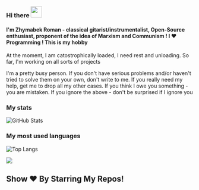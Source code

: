 ### Hi there <a target="_blank"><img src="https://media.giphy.com/media/hvRJCLFzcasrR4ia7z/giphy.gif" width="30px" style="max-width:100%;"></a> 
#### I'm Zhymabek Roman - classical gitarist/instrumentalist, Open-Source enthusiast, proponent of the idea of Marxism and Communism ! I ❤️ Programming ! This is my hobby

At the moment, I am catostrophically loaded, I need rest and unloading. So far, I'm working on all sorts of projects

I'm a pretty busy person. If you don't have serious problems and/or haven't tried to solve them on your own, don't write to me. If you really need my help, get me to drop all my other cases. If you think I owe you something - you are mistaken. If you ignore the above - don't be surprised if I ignore you

### My stats
![GitHub Stats](https://github-readme-stats.vercel.app/api?username=ZhymabekRoman&show_icons=true&bg_color=000000&title_color=FFFFFF&icon_color=FFFFFF&text_color=FFFFFF)
### My most used languages
![Top Langs](https://github-readme-stats.vercel.app/api/top-langs/?username=ZhymabekRoman&layout=compact&show_icons=true&bg_color=000000&title_color=FFFFFF&icon_color=FFFFFF&text_color=FFFFFF)

![](https://komarev.com/ghpvc/?username=ZhymabekRoman&style=flat-square&color=blueviolet)
## Show ❤️ By Starring My Repos!
